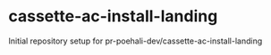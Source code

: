 # cassette-ac-install-landing

Initial repository setup for pr-poehali-dev/cassette-ac-install-landing